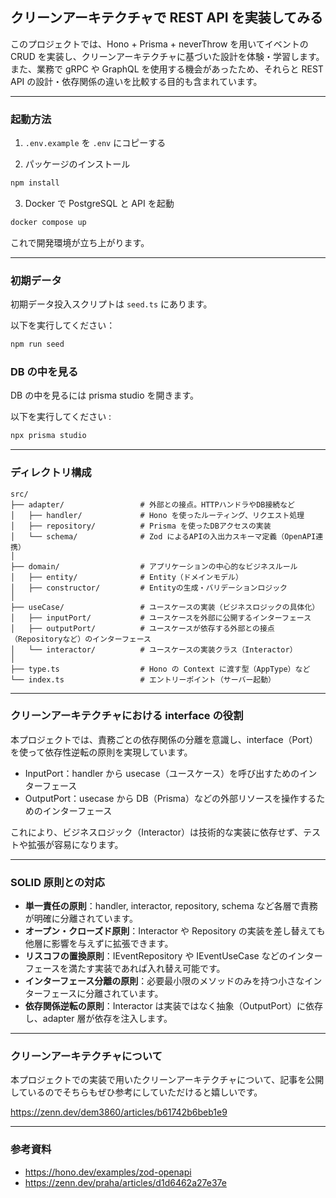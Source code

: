 ## クリーンアーキテクチャで REST API を実装してみる

このプロジェクトでは、Hono + Prisma + neverThrow を用いてイベントの CRUD を実装し、クリーンアーキテクチャに基づいた設計を体験・学習します。  
また、業務で gRPC や GraphQL を使用する機会があったため、それらと REST API の設計・依存関係の違いを比較する目的も含まれています。

---

### 起動方法

1. `.env.example` を `.env` にコピーする

2. パッケージのインストール

```bash
npm install
```

3. Docker で PostgreSQL と API を起動

```bash
docker compose up
```

これで開発環境が立ち上がります。

---

### 初期データ

初期データ投入スクリプトは `seed.ts` にあります。

以下を実行してください：

```bash
npm run seed
```

### DB の中を見る

DB の中を見るには prisma studio を開きます。

以下を実行してください :

```bash
npx prisma studio
```

---

### ディレクトリ構成

```
src/
├── adapter/                 # 外部との接点。HTTPハンドラやDB接続など
│   ├── handler/             # Hono を使ったルーティング、リクエスト処理
│   ├── repository/          # Prisma を使ったDBアクセスの実装
│   └── schema/              # Zod によるAPIの入出力スキーマ定義（OpenAPI連携）
│
├── domain/                  # アプリケーションの中心的なビジネスルール
│   ├── entity/              # Entity（ドメインモデル）
│   ├── constructor/         # Entityの生成・バリデーションロジック
│
├── useCase/                 # ユースケースの実装（ビジネスロジックの具体化）
│   ├── inputPort/           # ユースケースを外部に公開するインターフェース
│   ├── outputPort/          # ユースケースが依存する外部との接点（Repositoryなど）のインターフェース
│   └── interactor/          # ユースケースの実装クラス（Interactor）
│
├── type.ts                  # Hono の Context に渡す型（AppType）など
└── index.ts                 # エントリーポイント（サーバー起動）
```

---

### クリーンアーキテクチャにおける interface の役割

本プロジェクトでは、責務ごとの依存関係の分離を意識し、interface（Port）を使って依存性逆転の原則を実現しています。

- InputPort：handler から usecase（ユースケース）を呼び出すためのインターフェース
- OutputPort：usecase から DB（Prisma）などの外部リソースを操作するためのインターフェース

これにより、ビジネスロジック（Interactor）は技術的な実装に依存せず、テストや拡張が容易になります。

---

### SOLID 原則との対応

- **単一責任の原則**：handler, interactor, repository, schema など各層で責務が明確に分離されています。
- **オープン・クローズド原則**：Interactor や Repository の実装を差し替えても他層に影響を与えずに拡張できます。
- **リスコフの置換原則**：IEventRepository や IEventUseCase などのインターフェースを満たす実装であれば入れ替え可能です。
- **インターフェース分離の原則**：必要最小限のメソッドのみを持つ小さなインターフェースに分離されています。
- **依存関係逆転の原則**：Interactor は実装ではなく抽象（OutputPort）に依存し、adapter 層が依存を注入します。

---

### クリーンアーキテクチャについて

本プロジェクトでの実装で用いたクリーンアーキテクチャについて、記事を公開しているのでそちらもぜひ参考にしていただけると嬉しいです。

https://zenn.dev/dem3860/articles/b61742b6beb1e9

---

### 参考資料

- https://hono.dev/examples/zod-openapi
- https://zenn.dev/praha/articles/d1d6462a27e37e

